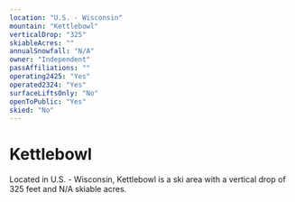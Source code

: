 ```yaml
---
location: "U.S. - Wisconsin"
mountain: "Kettlebowl"
verticalDrop: "325"
skiableAcres: ""
annualSnowfall: "N/A"
owner: "Independent"
passAffiliations: ""
operating2425: "Yes"
operated2324: "Yes"
surfaceLiftsOnly: "No"
openToPublic: "Yes"
skied: "No"
---
```


# Kettlebowl

Located in U.S. - Wisconsin, Kettlebowl is a ski area with a vertical drop of 325 feet and N/A skiable acres.